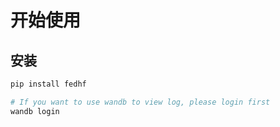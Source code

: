 # 开始使用

## 安装

```sh
pip install fedhf

# If you want to use wandb to view log, please login first
wandb login
```